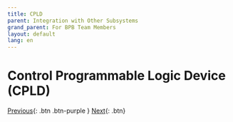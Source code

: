 ```yaml
---
title: CPLD
parent: Integration with Other Subsystems
grand_parent: For BPB Team Members
layout: default
lang: en
---
```


# Control Programmable Logic Device (CPLD)


[Previous]({{site.url}}/get-started){: .btn .btn-purple }
[Next]({{site.url}}/get-started/reference.html){: .btn}
